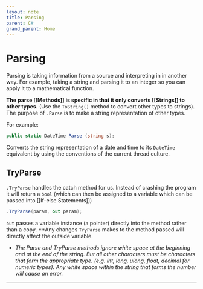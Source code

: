 ```yaml
---
layout: note
title: Parsing
parent: C#
grand_parent: Home
---
```


# Parsing

Parsing is taking information from a source and interpreting in in another way. For example, taking a string and parsing it to an integer so you can apply it to a mathematical function.

**The parse [[Methods]] is specific in that it only converts [[Strings]] to other types.** (Use the `ToString()` method to convert other types to strings). The purpose of `.Parse` is to make a string representation of other types.

For example:

```cs
public static DateTime Parse (string s);
```

Converts the string representation of a date and time to its `DateTime` equivalent by using the conventions of the current thread culture.

## TryParse

`.TryParse` handles the catch method for us. Instead of crashing the program it will return a `bool` (which can then be assigned to a variable which can be passed into [[If-else Statements]])

```cs
.TryParse(param, out param);
```

`out` passes a variable instance (a pointer) directly into the method rather than a copy. \*\*Any changes `TryParse` makes to the method passed will directly affect the outside variable.

- _The Parse and TryParse methods ignore white space at the beginning and at the end of the string. But all other characters must be characters that form the appropriate type. (e.g. int, long, ulong, float, decimal for numeric types). Any white space within the string that forms the number will cause an error._

---
